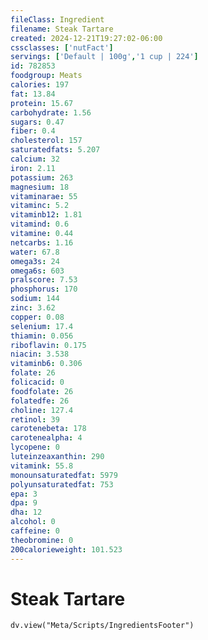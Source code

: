 ```yaml
---
fileClass: Ingredient
filename: Steak Tartare
created: 2024-12-21T19:27:02-06:00
cssclasses: ['nutFact']
servings: ['Default | 100g','1 cup | 224']
id: 782853
foodgroup: Meats
calories: 197
fat: 13.84
protein: 15.67
carbohydrate: 1.56
sugars: 0.47
fiber: 0.4
cholesterol: 157
saturatedfats: 5.207
calcium: 32
iron: 2.11
potassium: 263
magnesium: 18
vitaminarae: 55
vitaminc: 5.2
vitaminb12: 1.81
vitamind: 0.6
vitamine: 0.44
netcarbs: 1.16
water: 67.8
omega3s: 24
omega6s: 603
pralscore: 7.53
phosphorus: 170
sodium: 144
zinc: 3.62
copper: 0.08
selenium: 17.4
thiamin: 0.056
riboflavin: 0.175
niacin: 3.538
vitaminb6: 0.306
folate: 26
folicacid: 0
foodfolate: 26
folatedfe: 26
choline: 127.4
retinol: 39
carotenebeta: 178
carotenealpha: 4
lycopene: 0
luteinzeaxanthin: 290
vitamink: 55.8
monounsaturatedfat: 5979
polyunsaturatedfat: 753
epa: 3
dpa: 9
dha: 12
alcohol: 0
caffeine: 0
theobromine: 0
200calorieweight: 101.523
---
```


# Steak Tartare

```dataviewjs
dv.view("Meta/Scripts/IngredientsFooter")
```